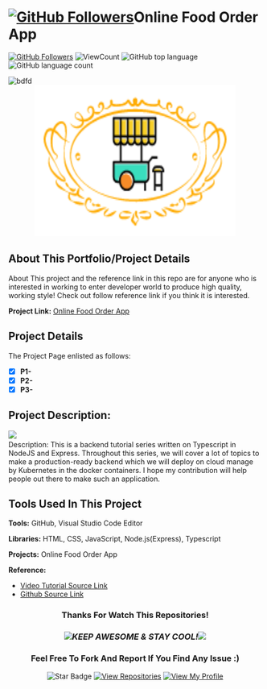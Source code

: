 # <a href="https://github.com/bdfd"><img height=40 src="https://cdn.jsdelivr.net/gh/bdfd/Personal_Image_Repo/4.Stamp/BDFD_Stamp.png" alt="GitHub Followers" /></a>Online Food Order App

<a href="https://github.com/bdfd"><img src="https://img.shields.io/github/followers/bdfd?label=Follow%20Me&logo=github" alt="GitHub Followers" /></a>
![ViewCount](https://views.whatilearened.today/views/github/bdfd/Section2.4-Online_Order_App.svg?cache=remove)
![GitHub top language](https://img.shields.io/github/languages/top/bdfd/Section2.4-Online_Order_App?style=flat)
![GitHub language count](https://img.shields.io/github/languages/count/bdfd/Section2.4-Online_Order_App?style=flat)

<!-- <img height=20 src="https://cdn.jsdelivr.net/gh/bdfd/Personal_Image_Repo/7.Color-Icon/Status/Finish.svg" alt="bdfd" /> -->
<img height=20 src="https://cdn.jsdelivr.net/gh/bdfd/Personal_Image_Repo/7.Color-Icon/Status/On_Progress.svg" alt="bdfd" />

<div align="center">
    <img src="static/images/logo.png" alt="Logo" width="400" height="300">
</div>

## About This Portfolio/Project Details

About This project and the reference link in this repo are for anyone who is interested in working to enter developer world to produce high quality, working style! Check out follow reference link if you think it is interested.

**Project Link:** [Online Food Order App](https://www.project-name.com/project-link)

## Project Details

The Project Page enlisted as follows:

- [x] **P1-**
- [x] **P2-**
- [x] **P3-**

## Project Description:

<img height="27" src="https://img.shields.io/badge/test 2 -Level  Intermediate-orange.svg?&style=for-the-badge&logo=TheSparksFoundation&logoColor=blue"/>

<br/>
Description: This is a backend tutorial series written on Typescript in NodeJS and Express. Throughout this series, we will cover a lot of topics to make a production-ready backend which we will deploy on cloud manage by Kubernetes in the docker containers. I hope my contribution will help people out there to make such an application.

## Tools Used In This Project

**Tools:** GitHub, Visual Studio Code Editor

**Libraries:** HTML, CSS, JavaScript, Node.js(Express), Typescript

**Projects:** Online Food Order App

**Reference:**

- <a href="https://www.youtube.com/watch?v=HgZMqVXQQbM&list=PLaLqLOj2bk9Zjx2Rvy1wyA7VUR668yF8n">Video Tutorial Source Link</a>
- <a href="https://github.com/codergogoi/NodeJS_Online_Food_Order_Backend_TypeScript_Youtube">Github Source Link</a>
  <br>

<div align="center">

### Thanks For Watch This Repositories!

### <img src="https://media.giphy.com/media/WUlplcMpOCEmTGBtBW/giphy.gif" width="30"><i>KEEP AWESOME & STAY COOL!</i><img src="https://media.giphy.com/media/WUlplcMpOCEmTGBtBW/giphy.gif" width="30">

### Feel Free To Fork And Report If You Find Any Issue :)

![Star Badge](https://img.shields.io/static/v1?label=%F0%9F%8C%9F&message=If%20Useful&style=style=flat&color=BC4E99)
[![View Repositories](https://img.shields.io/badge/View-My_Repositories-blue?logo=GitHub)](https://github.com/bdfd?tab=repositories)
[![View My Profile](https://img.shields.io/badge/View-My_Profile-green?logo=GitHub)](https://github.com/bdfd)

</div>
